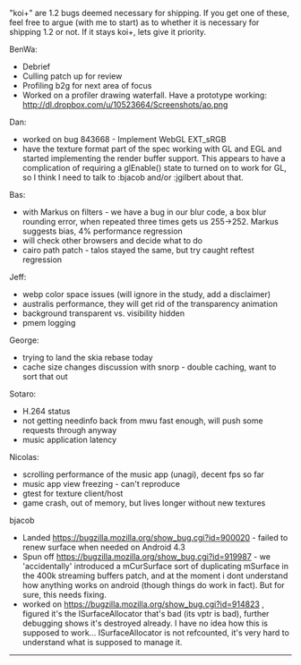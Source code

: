 "koi+" are 1.2 bugs deemed necessary for shipping.  If you get one of these, feel free to argue (with me to start) as to whether it is necessary for shipping 1.2 or not.  If it stays koi+, lets give it priority.


BenWa:
* Debrief
* Culling patch up for review
* Profiling b2g for next area of focus
* Worked on a profiler drawing waterfall. Have a prototype working: http://dl.dropbox.com/u/10523664/Screenshots/ao.png

Dan:
* worked on bug 843668 - Implement WebGL EXT_sRGB
* have the texture format part of the spec working with GL and EGL and started implementing the render buffer support. This appears to have a complication of requiring a glEnable() state to turned on to work for GL, so I think I need to talk to :bjacob and/or :jgilbert about that.

Bas:
* with Markus on filters - we have a bug in our blur code, a box blur rounding error, when repeated three times gets us 255->252.  Markus suggests bias, 4% performance regression
* will check other browsers and decide what to do
* cairo path patch - talos stayed the same, but try caught reftest regression

Jeff:
* webp color space issues (will ignore in the study, add a disclaimer)
* australis performance, they will get rid of the transparency animation
* background transparent vs. visibility hidden
* pmem logging

George:
* trying to land the skia rebase today
* cache size changes discussion with snorp - double caching, want to sort that out

Sotaro:
* H.264 status
* not getting needinfo back from mwu fast enough, will push some requests through anyway
* music application latency

Nicolas:
* scrolling performance of the music app (unagi), decent fps so far
* music app view freezing - can't reproduce
* gtest for texture client/host
* game crash, out of memory, but lives longer without new textures

bjacob
* Landed https://bugzilla.mozilla.org/show_bug.cgi?id=900020 - failed to renew surface when needed on Android 4.3
* Spun off https://bugzilla.mozilla.org/show_bug.cgi?id=919987 - we 'accidentally' introduced a mCurSurface sort of duplicating mSurface in the 400k streaming buffers patch, and at the moment i dont understand how anything works on android (though things do work in fact). But for sure, this needs fixing.
* worked on https://bugzilla.mozilla.org/show_bug.cgi?id=914823 , figured it's the ISurfaceAllocator that's bad (its vptr is bad), further debugging shows it's destroyed already. I have no idea how this is supposed to work... ISurfaceAllocator is not refcounted, it's very hard to understand what is supposed to manage it.

________________


